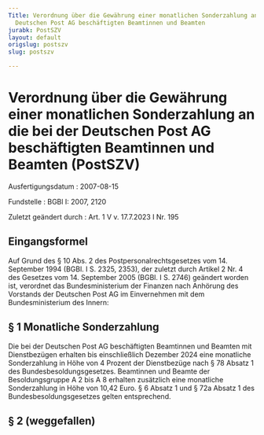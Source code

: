 ```yaml
---
Title: Verordnung über die Gewährung einer monatlichen Sonderzahlung an die bei der
  Deutschen Post AG beschäftigten Beamtinnen und Beamten
jurabk: PostSZV
layout: default
origslug: postszv
slug: postszv

---
```


# Verordnung über die Gewährung einer monatlichen Sonderzahlung an die bei der Deutschen Post AG beschäftigten Beamtinnen und Beamten (PostSZV)

Ausfertigungsdatum
:   2007-08-15

Fundstelle
:   BGBl I: 2007, 2120

Zuletzt geändert durch
:   Art. 1 V v. 17.7.2023 I Nr. 195


## Eingangsformel

Auf Grund des § 10 Abs. 2 des Postpersonalrechtsgesetzes vom 14. September 1994 (BGBl. I S. 2325, 2353), der zuletzt durch Artikel 2 Nr. 4 des Gesetzes vom 14. September 2005 (BGBl. I S. 2746) geändert worden ist, verordnet das Bundesministerium der Finanzen nach Anhörung des Vorstands der Deutschen Post AG im Einvernehmen mit dem Bundesministerium des Innern:


## § 1 Monatliche Sonderzahlung

Die bei der Deutschen Post AG beschäftigten Beamtinnen und Beamten mit Dienstbezügen erhalten bis einschließlich Dezember 2024 eine monatliche Sonderzahlung in Höhe von 4 Prozent der Dienstbezüge nach § 78 Absatz 1 des Bundesbesoldungsgesetzes. Beamtinnen und Beamte der Besoldungsgruppe A 2 bis A 8 erhalten zusätzlich eine monatliche Sonderzahlung in Höhe von 10,42 Euro. § 6 Absatz 1 und § 72a Absatz 1 des Bundesbesoldungsgesetzes gelten entsprechend.


## § 2 (weggefallen)


